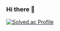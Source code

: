 ### Hi there 👋
[![Solved.ac Profile](http://mazassumnida.wtf/api/v2/generate_badge?boj=junhee4613)](https://solved.ac/junhee4613/)
<!--
**junhee4613/junhee4613** is a ✨ _special_ ✨ repository because its `README.md` (this file) appears on your GitHub profile.

Here are some ideas to get you started:

- 🔭 I’m currently working on ...
- 🌱 I’m currently learning ...
- 👯 I’m looking to collaborate on ...
- 🤔 I’m looking for help with ...
- 💬 Ask me about ...
- 📫 How to reach me: ...
- 😄 Pronouns: ...
- ⚡ Fun fact: ...
-->
